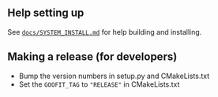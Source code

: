 ## Help setting up

See [`docs/SYSTEM_INSTALL.md`](../docs/SYSTEM_INSTALL.md) for help building and installing.


## Making a release (for developers)

* Bump the version numbers in setup.py and CMakeLists.txt
* Set the `GOOFIT_TAG` to `"RELEASE"` in CMakeLists.txt
